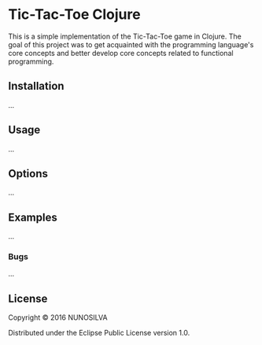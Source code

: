 # Tic-Tac-Toe Clojure

This is a simple implementation of the Tic-Tac-Toe game in Clojure. The goal of this project was to get acquainted with the programming language's core concepts and better develop core concepts related to functional programming.

## Installation

...

## Usage

...

## Options

...

## Examples

...

### Bugs

...

## License

Copyright © 2016 NUNOSILVA

Distributed under the Eclipse Public License version 1.0.